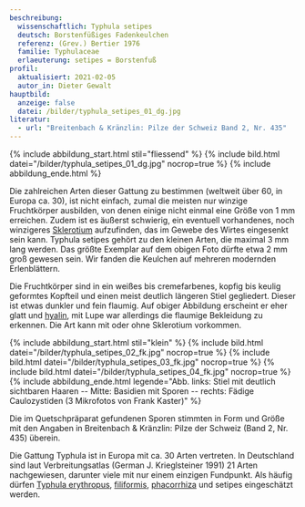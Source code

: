 ```yaml
---
beschreibung:
  wissenschaftlich: Typhula setipes
  deutsch: Borstenfüßiges Fadenkeulchen
  referenz: (Grev.) Bertier 1976
  familie: Typhulaceae
  erlaeuterung: setipes = Borstenfuß
profil:
  aktualisiert: 2021-02-05
  autor_in: Dieter Gewalt
hauptbild:
  anzeige: false
  datei: /bilder/typhula_setipes_01_dg.jpg
literatur:
  - url: "Breitenbach & Kränzlin: Pilze der Schweiz Band 2, Nr. 435"
---
```

{% include abbildung_start.html stil="fliessend" %}
{% include bild.html datei="/bilder/typhula_setipes_01_dg.jpg" nocrop=true %}
{% include abbildung_ende.html %}

Die zahlreichen Arten dieser Gattung zu bestimmen (weltweit über 60, in Europa ca. 30), ist nicht einfach, zumal die meisten nur winzige Fruchtkörper ausbilden, von denen einige nicht einmal eine Größe von 1 mm erreichen. Zudem ist es äußerst schwierig, ein eventuell vorhandenes, noch winzigeres [Sklerotium](Sklerotium "Glossar") aufzufinden, das im Gewebe des Wirtes eingesenkt sein kann. Typhula setipes gehört zu den kleinen Arten, die maximal 3 mm lang werden. Das größte Exemplar auf dem obigen Foto dürfte etwa 2 mm groß gewesen sein. Wir fanden die Keulchen auf mehreren modernden Erlenblättern.

Die Fruchtkörper sind in ein weißes bis cremefarbenes, kopfig bis keulig geformtes Kopfteil und einen meist deutlich längeren Stiel gegliedert. Dieser ist etwas dunkler und fein flaumig. Auf obiger Abbildung erscheint er eher glatt und [hyalin](hyalin "Glossar"), mit Lupe war allerdings die flaumige Bekleidung zu erkennen. Die Art kann mit oder ohne Sklerotium vorkommen.

{% include abbildung_start.html stil="klein" %}
{% include bild.html datei="/bilder/typhula_setipes_02_fk.jpg" nocrop=true %}
{% include bild.html datei="/bilder/typhula_setipes_03_fk.jpg" nocrop=true %}
{% include bild.html datei="/bilder/typhula_setipes_04_fk.jpg" nocrop=true %}
{% include abbildung_ende.html legende="Abb. links: Stiel mit deutlich sichtbaren Haaren -- Mitte: Basidien mit Sporen -- rechts: Fädige Caulozystiden (3 Mikrofotos von Frank Kaster)" %}

Die im Quetschpräparat gefundenen Sporen stimmten in Form und Größe mit den Angaben in  Breitenbach & Kränzlin: Pilze der Schweiz (Band 2, Nr. 435) überein.

Die Gattung Typhula ist in Europa mit ca. 30 Arten vertreten. In Deutschland sind laut Verbreitungsatlas (German J. Krieglsteiner 1991) 21 Arten nachgewiesen, darunter viele mit nur einem einzigen Fundpunkt. Als häufig dürfen [Typhula erythropus](/pilze/typhula-erythropus-rotbraunstieliges-sklerotienkeulchen), [filiformis](/pilze/typhula-filiformis-binsenkeule), [phacorrhiza](/pilze/typhula-phacorrhiza-linsen-fadenkeulchen) und setipes eingeschätzt werden.